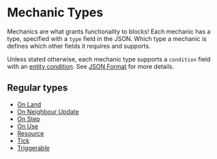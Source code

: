 # Mechanic Types

Mechanics are what grants functionality to blocks! Each mechanic has a type, specified with
a `type` field in the JSON. Which type a mechanic is defines which other fields it requires and supports.

Unless stated otherwise, each mechanic type supports a `condition` field with an [entity condition](entity_conditions). See [JSON Format](json_format.md) for more details.

## Regular types

* [On Land](mechanic_types/on_land.md)
* [On Neighbour Update](mechanic_types/on_neighbour_update.md)
* [On Step](mechanic_types/on_step.md)
* [On Use](mechanic_types/on_use.md)
* [Resource](mechanic_types/resource.md)
* [Tick](mechanic_types/tick.md)
* [Triggerable](mechanic_types/triggerable.md)